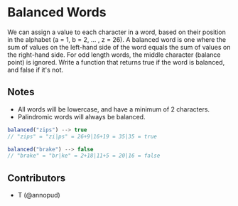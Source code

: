 # Balanced Words

We can assign a value to each character in a word, based on their position in the alphabet (a = 1, b = 2, ... , z = 26). A balanced word is one where the sum of values on the left-hand side of the word equals the sum of values on the right-hand side. For odd length words, the middle character (balance point) is ignored.
Write a function that returns true if the word is balanced, and false if it's not.

## Notes
- All words will be lowercase, and have a minimum of 2 characters.
- Palindromic words will always be balanced.

```js
balanced("zips") --> true
// "zips" = "zi|ps" = 26+9|16+19 = 35|35 = true

balanced("brake") --> false
// "brake" = "br|ke" = 2+18|11+5 = 20|16 = false
```

## Contributors
* T (@annopud)
